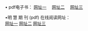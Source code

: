 &#8226; pdf电子书：
<a href="http://356.duckdns.org/p/" target="_blank">网址一</a>
　<a href="http://73.myz.info/p/" target="_blank">网址二</a>
　<a href="http://255.dtdns.net/p/" target="_blank">网址三</a><br />

&#8226;明 慧 期 刊 (pdf) 在线阅读网址：<br />
  <a href="http://356.duckdns.org/p/" target="_blank">网址一</a>
  <a href="http://73.myz.info/p/" target="_blank">网址二</a>
  <a href="http://255.dtdns.net/p/" target="_blank">网址三</a><br />
